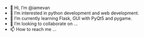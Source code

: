 - 👋 Hi, I’m @iamevan
- 👀 I’m interested in python development and web development.
- 🌱 I’m currently learning Flask, GUI with PyQt5 and pygame.
- 💞️ I’m looking to collaborate on ...
- 📫 How to reach me ...

<!---
iamevan/iamevan is a ✨ special ✨ repository because its `README.md` (this file) appears on your GitHub profile.
You can click the Preview link to take a look at your changes.
--->
